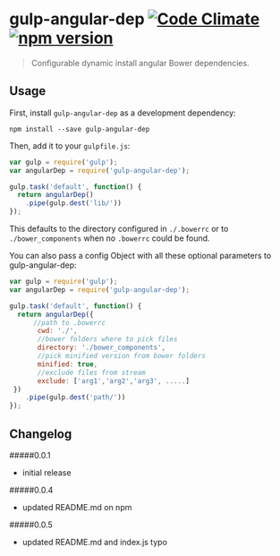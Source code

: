 # gulp-angular-dep [![Code Climate](https://codeclimate.com/github/enricolucia/gulp-angular-dep/badges/gpa.svg)](https://codeclimate.com/github/enricolucia/gulp-angular-dep) [![npm version](https://badge.fury.io/js/gulp-angular-dep.svg)](http://badge.fury.io/js/gulp-angular-dep)
> Configurable dynamic install angular Bower dependencies.

## Usage

First, install `gulp-angular-dep` as a development dependency:

```shell
npm install --save gulp-angular-dep
```

Then, add it to your `gulpfile.js`:

```javascript
var gulp = require('gulp');
var angularDep = require('gulp-angular-dep');

gulp.task('default', function() {
  return angularDep()
    .pipe(gulp.dest('lib/'))
});
```

This defaults to the directory configured in `./.bowerrc` or to `./bower_components` when no `.bowerrc` could be found.


You can also pass a config Object with all these optional parameters to gulp-angular-dep:

```javascript
var gulp = require('gulp');
var angularDep = require('gulp-angular-dep');

gulp.task('default', function() {
  return angularDep({
      //path to .bowerrc
       cwd: './',
       //bower folders where to pick files
       directory: './bower_components',
       //pick minified version from bower folders
       minified: true,
       //exclude files from stream
       exclude: ['arg1','arg2','arg3', .....]
 })
    .pipe(gulp.dest('path/'))
});
```




## Changelog

#####0.0.1
- initial release

#####0.0.4
- updated README.md on npm

#####0.0.5
- updated README.md and index.js typo
